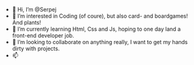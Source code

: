 - 👋 Hi, I’m @Serpej
- 👀 I’m interested in Coding (of coure), but also card- and boardgames! And plants!
- 🌱 I’m currently learning Html, Css and Js, hoping to one day land a front-end developer job. 
- 💞️ I’m looking to collaborate on anything really, I want to get my hands dirty with projects.
- 📫 


<!---
Serpej/Serpej is a ✨ special ✨ repository because its `README.md` (this file) appears on your GitHub profile.
You can click the Preview link to take a look at your changes.
--->
